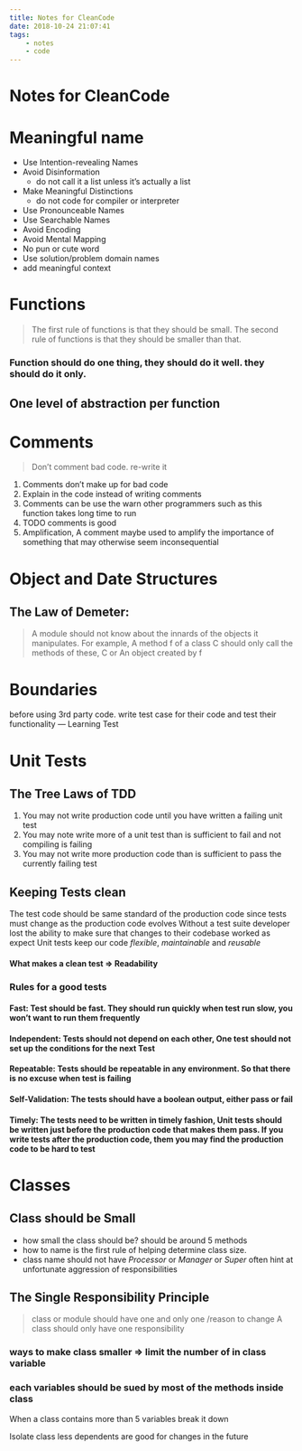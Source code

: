 ```yaml
---
title: Notes for CleanCode
date: 2018-10-24 21:07:41
tags:
	- notes
	- code
---
```


# Notes for CleanCode


# Meaningful name
* Use Intention-revealing Names
* Avoid Disinformation 
	* do not call it a list unless it’s actually a list
* Make Meaningful Distinctions
	* do not code for compiler or interpreter	
* 	Use Pronounceable Names
* Use Searchable Names
* Avoid Encoding
* Avoid Mental Mapping
* No pun or cute word
* Use solution/problem domain names
* add meaningful context

#   Functions
>  The first rule of functions is that they should be small. The second rule of functions is that they should be smaller than that.

### Function should do one thing, they should do it well. they should do it only.
## One level of abstraction per function

#  Comments
> Don’t comment bad code. re-write it

1. Comments don’t make up for bad code
2. Explain in the code instead of writing comments
3. Comments can be use the warn other programmers such as this function takes long time to run 
4. TODO comments is good
5. Amplification, A comment maybe used to amplify the importance of something that may otherwise seem inconsequential

# Object and Date Structures
## The Law of Demeter:
> A module should not know about the innards of the objects it manipulates.
> For example, A method f of a class C should only call the methods of these, C or An object created by f

 
# Boundaries
before using 3rd party code. write test case for their code and test their functionality — Learning Test

# Unit Tests
## The Tree Laws of TDD
1. You may not write production code until you have written a failing unit test
2. You may note write more of a unit test than is sufficient to fail and not compiling is failing
3. You may not write more production code than is sufficient to pass the currently failing test

## Keeping Tests clean
The test code should be same standard of the production code since tests must change as the production code evolves
Without a test suite developer lost the ability to make sure that changes to their codebase worked as expect 
Unit tests keep our code *flexible*, *maintainable* and *reusable*

#### What makes a clean test => Readability

### Rules for a good tests
#### Fast: Test should be fast. They should run quickly when test run slow, you won’t want to run them frequently 
#### Independent: Tests should not depend on each other, One test should not set up the conditions for the next Test
#### Repeatable: Tests should be repeatable in any environment. So that there is no excuse when test is failing
#### Self-Validation: The tests should have a boolean output, either pass or fail
#### Timely: The tests need to be written in timely fashion, Unit tests should be written just before the production code that makes them pass. If you write tests after the production code, them you may find the production code to be hard to test


# Classes
## Class should be Small
* how small the class should be? should be around 5 methods
* how to name is the first rule of helping determine class size. 
* class name should not have *Processor* or *Manager* or *Super* often hint at unfortunate aggression of responsibilities
 
## The Single Responsibility Principle
> class or module should have one and only one /reason to change
> A class should only have one responsibility
> 

### ways to make class smaller => limit the number of in class variable 
### each variables should be sued by most of the methods inside class

When a class contains more than 5 variables break it down

Isolate class less dependents are good for changes in the future
